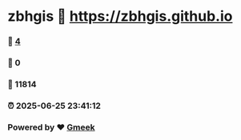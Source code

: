 # zbhgis :link: https://zbhgis.github.io 
### :page_facing_up: [4](https://zbhgis.github.io/tag.html) 
### :speech_balloon: 0 
### :hibiscus: 11814 
### :alarm_clock: 2025-06-25 23:41:12 
### Powered by :heart: [Gmeek](https://github.com/Meekdai/Gmeek)
